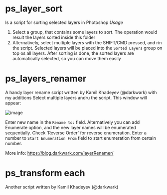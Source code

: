 # ps_layer_sort
Is a script for sorting selected layers in Photoshop
_Usage_
1. Select a group, that contains some layers to sort. The operation would result the layers sorted inside this folder
2. Alternatively, select multiple layers with the SHIFT/CMD pressed, and rin the script. Selected layers will be placed into the `Sorted Layers` group on top os all layers.
After sorting is done, the sorted layers are automatically selected, so you can move them easily


 # ps_layers_renamer

 A handy layer rename script written by Kamil Khadeyev (@darkwark) with my additions
 Select multiple layers andru the script. 
 This window will appear:

 ![image](https://github.com/movalex/photoshop_scripts/assets/11698866/0294565b-aedf-44c4-a6df-5d6883f56b4a)

Enter new name in the `Rename to:` field.
Alternatively you can add Enumerate option, and the new layer names will be enumerated sequentially.
Check 'Reverse Order' for reverse enumeration.
Enter a number to `Start Enumeration From` field to start enumeration from certain number.

More info: https://blog.darkwark.com/layerRenamer/

# ps_transform each 
Another script written by Kamil Khadeyev (@darkwark)

